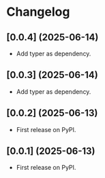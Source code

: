 # Changelog

## [0.0.4] (2025-06-14)

* Add typer as dependency.

## [0.0.3] (2025-06-14)

* Add typer as dependency.

## [0.0.2] (2025-06-13)

* First release on PyPI.

## [0.0.1] (2025-06-13)

* First release on PyPI.
